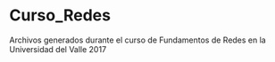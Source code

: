 # Curso_Redes
Archivos generados durante el curso de Fundamentos de Redes en la Universidad del Valle 2017
